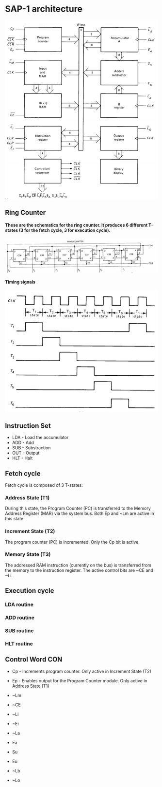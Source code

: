 # SAP-1 architecture
![SAP1 Architecture](img/sap1_architecture.PNG "SAP1 architecture")
## Ring Counter
#### These are the schematics for the ring counter. It produces 6 different T-states (3 for the fetch cycle, 3 for execution cycle).
![Schematics](img/ring_counter_2.PNG "Ring counter schematics")


#### Timing signals
![Timing signals](img/ring_counter.PNG "Timing signals")



## Instruction Set
* LDA - Load the accumulator
* ADD - Add
* SUB - Substraction
* OUT - Output
* HLT - Halt

## Fetch cycle
Fetch cycle is composed of 3 T-states:
### Address State (T1)
During this state, the Program Counter (PC) is transferred to the Memory Address Register (MAR) via the system bus. Both Ep and ~Lm are active in this state.

### Increment State (T2)
The program counter (PC) is incremented. Only the Cp bit is active.

### Memory State (T3)
The addressed RAM instruction (currently on the bus) is transferred from the memory to the instruction register. The active control bits are ~CE and ~Li.

## Execution cycle
### LDA routine
### ADD routine
### SUB routine
### HLT routine

## Control Word CON
* Cp - Increments program counter. Only active in Increment State (T2)
* Ep - Enables output for the Program Counter module. Only active in Address State (T1)
* ~Lm
* ~CE

* ~Li
* ~Ei
* ~La
* Ea

* Su
* Eu
* ~Lb
* ~Lo
